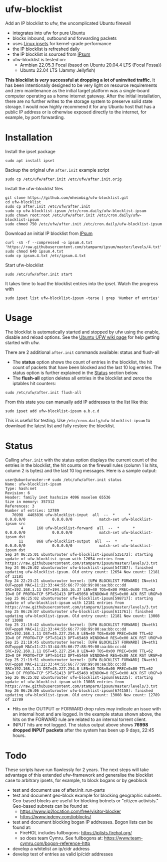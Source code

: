 # ufw-blocklist
Add an IP blocklist to ufw, the uncomplicated Ubuntu firewall
* integrates into ufw for pure Ubuntu
* blocks inbound, outbound and forwarding packets
* uses [Linux ipsets](https://ipset.netfilter.org/) for kernel-grade performance
* the IP blocklist is refreshed daily
* the IP blocklist is sourced from [IPsum](https://github.com/stamparm/ipsum)
* ufw-blocklist is tested on:
  * Armbian 22.05.3 Focal (based on Ubuntu 20.04.4 LTS (Focal Fossa))
  * Ubuntu 22.04 LTS (Jammy Jellyfish)

**This blocklist is _very_ successful at dropping a lot of uninvited traffic.** It has been intentionally designed to be very light on resource requirements and zero maintenance as the initial target platform was a single-board computer operating as a home internet gateway. After the initial installation, there are no further writes to the storage system to preserve solid state storage. I would now highly recommend it for any Ubuntu host that has a public IP address or is otherwise exposed directly to the internet, for example, by port forwarding.

# Installation
Install the ipset package
```
sudo apt install ipset
```

Backup the original ufw `after.init` example script
```
sudo cp /etc/ufw/after.init /etc/ufw/after.init.orig
```

Install the ufw-blocklist files
```
git clone https://github.com/mheimbig/ufw-blocklist.git
cd ufw-blocklist
sudo cp after.init /etc/ufw/after.init
sudo cp ufw-blocklist-ipsum /etc/cron.daily/ufw-blocklist-ipsum
sudo chown root:root /etc/ufw/after.init /etc/cron.daily/ufw-blocklist-ipsum
sudo chmod 750 /etc/ufw/after.init /etc/cron.daily/ufw-blocklist-ipsum
```

Download an initial IP blocklist from [IPsum](https://github.com/stamparm/ipsum)
```
curl -sS -f --compressed -o ipsum.4.txt 'https://raw.githubusercontent.com/stamparm/ipsum/master/levels/4.txt'
sudo chmod 640 ipsum.4.txt
sudo cp ipsum.4.txt /etc/ipsum.4.txt
```
Start ufw-blocklist
```
sudo /etc/ufw/after.init start
```
It takes time to load the blocklist entries into the ipset. Watch the progress with 
```
sudo ipset list ufw-blocklist-ipsum -terse | grep 'Number of entries'
```

# Usage
The blocklist is automatically started and stopped by ufw using the enable, disable and reload options. See the [Ubuntu UFW wiki page](https://help.ubuntu.com/community/UFW) for help getting started with ufw.

There are 2 additional `after.init` commands available: status and flush-all
- The **status** option shows the count of entries in the blocklist, the hit count of packets that have been blocked and the last 10 log entries. The status option is further explained in the [Status](#status) section below.
- The **flush-all** option deletes all entries in the blocklist and zeros the iptables hit counters:
```
sudo /etc/ufw/after.init flush-all
```
From this state you can manually add IP addresses to the list like this:
```
sudo ipset add ufw-blocklist-ipsum a.b.c.d
```
This is useful for testing. Use `/etc/cron.daily/ufw-blocklist-ipsum` to download the latest list and fully restore the blocklist.

# Status
Calling `after.init` with the status option displays the current count of the entries in the blocklist, the hit counts on the firewall rules (column 1 is hits, column 2 is bytes) and the last 10 log messages. Here is a sample output:
```
user@ubunturouter:~# sudo /etc/ufw/after.init status
Name: ufw-blocklist-ipsum
Type: hash:net
Revision: 6
Header: family inet hashsize 4096 maxelem 65536
Size in memory: 357312
References: 3
Number of entries: 12789
   76998  4403836 ufw-blocklist-input  all  --  *      *       0.0.0.0/0            0.0.0.0/0            match-set ufw-blocklist-ipsum src
       4      160 ufw-blocklist-forward  all  --  *      *       0.0.0.0/0            0.0.0.0/0            match-set ufw-blocklist-ipsum dst
      11      868 ufw-blocklist-output  all  --  *      *       0.0.0.0/0            0.0.0.0/0            match-set ufw-blocklist-ipsum dst
Sep 24 06:25:01 ubunturouter ufw-blocklist-ipsum[535172]: starting update of ufw-blocklist-ipsum with 12654 entries from https://raw.githubusercontent.com/stamparm/ipsum/master/levels/3.txt
Sep 24 06:26:02 ubunturouter ufw-blocklist-ipsum[547387]: finished updating ufw-blocklist-ipsum. Old entry count: 12654 New count: 12181 of 12181
Sep 24 22:23:21 ubunturouter kernel: [UFW BLOCKLIST FORWARD] IN=eth1 OUT=ppp0 MAC=11:22:33:44:55:66:77:88:99:00:aa:bb:cc:dd SRC=192.168.1.11 DST=194.165.16.37 LEN=40 TOS=0x00 PREC=0x00 TTL=62 ID=0 DF PROTO=TCP SPT=51413 DPT=65058 WINDOW=0 RES=0x00 ACK RST URGP=0
Sep 25 06:25:02 ubunturouter ufw-blocklist-ipsum[598717]: starting update of ufw-blocklist-ipsum with 12181 entries from https://raw.githubusercontent.com/stamparm/ipsum/master/levels/3.txt
Sep 25 06:26:07 ubunturouter ufw-blocklist-ipsum[611761]: finished updating ufw-blocklist-ipsum. Old entry count: 12181 New count: 13008 of 13008
Sep 25 21:19:42 ubunturouter kernel: [UFW BLOCKLIST FORWARD] IN=eth1 OUT=ppp0 MAC=11:22:33:44:55:66:77:88:99:00:aa:bb:cc:dd SRC=192.168.1.11 DST=45.227.254.8 LEN=40 TOS=0x00 PREC=0x00 TTL=62 ID=0 DF PROTO=TCP SPT=51413 DPT=65469 WINDOW=0 RES=0x00 ACK RST URGP=0
Sep 25 21:19:45 ubunturouter kernel: [UFW BLOCKLIST FORWARD] IN=eth1 OUT=ppp0 MAC=11:22:33:44:55:66:77:88:99:00:aa:bb:cc:dd SRC=192.168.1.11 DST=45.227.254.8 LEN=40 TOS=0x00 PREC=0x00 TTL=62 ID=0 DF PROTO=TCP SPT=51413 DPT=65469 WINDOW=0 RES=0x00 ACK RST URGP=0
Sep 25 21:19:51 ubunturouter kernel: [UFW BLOCKLIST FORWARD] IN=eth1 OUT=ppp0 MAC=11:22:33:44:55:66:77:88:99:00:aa:bb:cc:dd SRC=192.168.1.11 DST=45.227.254.8 LEN=40 TOS=0x00 PREC=0x00 TTL=62 ID=0 DF PROTO=TCP SPT=51413 DPT=65469 WINDOW=0 RES=0x00 ACK RST URGP=0
Sep 26 06:25:02 ubunturouter ufw-blocklist-ipsum[661335]: starting update of ufw-blocklist-ipsum with 13008 entries from https://raw.githubusercontent.com/stamparm/ipsum/master/levels/3.txt
Sep 26 06:26:06 ubunturouter ufw-blocklist-ipsum[674158]: finished updating ufw-blocklist-ipsum. Old entry count: 13008 New count: 12789 of 12789
```
- Hits on the OUTPUT or FORWARD drop rules may indicate an issue with an internal host and are logged. In the example status shown above, the hits on the FORWARD rule are related to an internal torrent client.
- INPUT hits are not logged. The status output above shows **76998 dropped INPUT packets** after the system has been up 9 days, 22:45 hours.

# Todo
These scripts have run flawlessly for 2 years. The next steps will take advantage of this extended ufw-framework and generalise the blocklist case to arbitrary ipsets, for example, to block bogans or by geoblock
- test and document use of after.init_run-parts
- test and document geo-block example for blocking geographic subnets. Geo-based blocks are useful for blocking botnets or "citizen activists." Geo-based subnets can be found at:
  - https://www.ip2location.com/free/visitor-blocker
  - https://www.ipdeny.com/ipblocks/
- test and document blocking bogan IP addresses. Bogon lists can be found at:
  - FireHOL includes fullbogons: https://iplists.firehol.org/
  - so does team Cymru. See fullbogons at: https://www.team-cymru.com/bogon-reference-http
- develop a whitelist an ip/cidr address
- develop test of entries as valid ip/cidr addresses
